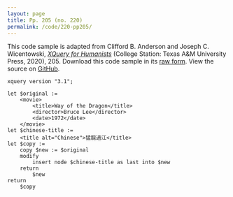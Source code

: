 ```yaml
---
layout: page
title: Pp. 205 (no. 220)
permalink: /code/220-pp205/
---
```


This code sample is adapted from Clifford B. Anderson and Joseph C. Wicentowski, 
[_XQuery for Humanists_](/) (College Station: Texas A&M University Press, 2020), 205. 
Download this code sample in its [raw form](/code/220-pp205/220-pp205.xq).
View the source on [GitHub](https://github.com/coding4humanists/xquery4humanists/blob/master/code/220-pp205/220-pp205.xq).

```xquery
xquery version "3.1";

let $original :=
    <movie>
        <title>Way of the Dragon</title>
        <director>Bruce Lee</director>
        <date>1972</date>
    </movie>
let $chinese-title :=
    <title alt="Chinese">猛龍過江</title>
let $copy :=
    copy $new := $original
    modify
        insert node $chinese-title as last into $new
    return
        $new
return
    $copy
```  
